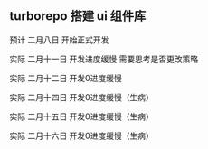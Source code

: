 ## turborepo 搭建 ui 组件库

预计 二月八日 开始正式开发

实际 二月十一日 开发进度缓慢 需要思考是否更改策略

实际 二月十二日 开发0进度缓慢

实际 二月十四日 开发0进度缓慢（生病）

实际 二月十五日 开发0进度缓慢（生病）

实际 二月十六日 开发0进度缓慢（生病）

